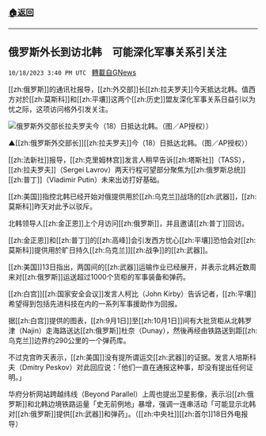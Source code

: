 ###  [:house:返回](README.md)
---


## 俄罗斯外长到访北韩　可能深化军事关系引关注
`10/18/2023 3:40 PM UTC ` [轉載自GNews](https://gnews.org/articles/1850763)

[[zh:俄罗斯]]的通讯社报导，[[zh:外交部]]长[[zh:拉夫罗夫]]今天抵达北韩。值西方对於[[zh:莫斯科]]和[[zh:平壤]]这两个[[zh:历史]]盟友深化军事关系日益引以为忧之际，这项访问格外引发关注。

![俄罗斯外交部长拉夫罗夫今（18）日抵达北韩。（图／AP授权））](https://attach.setn.com/newsimages/2022/03/02/3548697-PH.jpg "俄罗斯外交部长拉夫罗夫今（18）日抵达北韩。（图／AP授权））")

▲[[zh:俄罗斯外交部长]][[zh:拉夫罗夫]]今（18）日抵达北韩。（图／AP授权））

[[zh:法新社]]报导，[[zh:克里姆林宫]]发言人稍早告诉[[zh:塔斯社]]（TASS），[[zh:拉夫罗夫]]（Sergei Lavrov）两天行程可望部分聚焦为[[zh:俄罗斯总统]][[zh:普丁]]（Vladimir Putin）未来出访打好基础。

[[zh:美国]]指控北韩已经开始对俄提供用於[[zh:乌克兰]]战场的[[zh:武器]]，[[zh:莫斯科]]昨天对此予以驳斥。

北韩领导人[[zh:金正恩]]上个月访问[[zh:俄罗斯]]，并且邀请[[zh:普丁]]回访。

[[zh:金正恩]]和[[zh:普丁]]的[[zh:高峰]]会引发西方忧心[[zh:平壤]]恐怕会对[[zh:莫斯科]]提供用於旷日持久[[zh:乌克兰]][[zh:战争]]的[[zh:武器]]。

[[zh:美国]]13日指出，两国间的[[zh:武器]]运输作业已经展开，并表示北韩近数周来对[[zh:俄罗斯]]运送超过1000个货柜的军事装备和弹药。

[[zh:白宫]][[zh:国家安全会议]]发言人柯比（John Kirby）告诉记者，[[zh:平壤]]希望得到包括先进科技在内的一系列军事援助作为回报。

据[[zh:白宫]]提供的图表，[[zh:9月1日]]至[[zh:10月1日]]间有大批货柜从北韩罗津（Najin）走海路送达[[zh:俄罗斯]]杜奈（Dunay），然後再经由铁路送到距[[zh:乌克兰]]边界约290公里的一个弹药库。

不过克宫昨天表示，[[zh:美国]]没有提所谓运交[[zh:武器]]的证据。发言人培斯科夫（Dmitry Peskov）对此回应说：「他们一直在通报这种事，却没有提出任何证明。」

华府分析网站跨越纬线（Beyond Parallel）上周也提出卫星影像，表示沿[[zh:俄罗斯]]和北韩边境铁路运量「史无前例地」暴增，强调一连串活动「可能显示北韩对[[zh:俄罗斯]]提供[[zh:武器]]和弹药」。（[[zh:中央社]][[zh:首尔]]18日外电报导）
